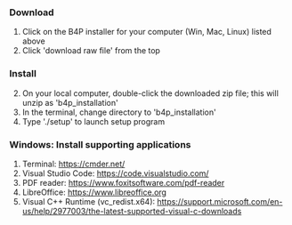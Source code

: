 ### Download
1. Click on the  B4P installer for your computer (Win, Mac, Linux) listed above
2. Click 'download raw file' from the top 

### Install
2. On your local computer, double-click the downloaded zip file; this will unzip as 'b4p_installation'
3. In the terminal, change directory to 'b4p_installation'
4. Type './setup' to launch setup program


### Windows: Install supporting applications
1. Terminal:  https://cmder.net/
2. Visual Studio Code:  https://code.visualstudio.com/
3. PDF reader: https://www.foxitsoftware.com/pdf-reader
4. LibreOffice: https://www.libreoffice.org
5. Visual C++ Runtime (vc_redist.x64):  https://support.microsoft.com/en-us/help/2977003/the-latest-supported-visual-c-downloads


